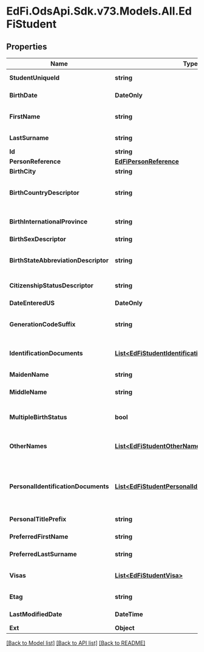 # EdFi.OdsApi.Sdk.v73.Models.All.EdFiStudent

## Properties

Name | Type | Description | Notes
------------ | ------------- | ------------- | -------------
**StudentUniqueId** | **string** | A unique alphanumeric code assigned to a student. | 
**BirthDate** | **DateOnly** | The month, day, and year on which an individual was born. | 
**FirstName** | **string** | A name given to an individual at birth, baptism, or during another naming ceremony, or through legal change. | 
**LastSurname** | **string** | The name borne in common by members of a family. | 
**Id** | **string** |  | [optional] 
**PersonReference** | [**EdFiPersonReference**](EdFiPersonReference.md) |  | [optional] 
**BirthCity** | **string** | The city the student was born in. | [optional] 
**BirthCountryDescriptor** | **string** | The country in which an individual is born. It is strongly recommended that entries use only ISO 3166 2-letter country codes. | [optional] 
**BirthInternationalProvince** | **string** | For students born outside of the U.S., the Province or jurisdiction in which an individual is born. | [optional] 
**BirthSexDescriptor** | **string** | A person&#39;s sex at birth. | [optional] 
**BirthStateAbbreviationDescriptor** | **string** | The abbreviation for the name of the state (within the United States) or extra-state jurisdiction in which an individual was born. | [optional] 
**CitizenshipStatusDescriptor** | **string** | An indicator of whether or not the person is a U.S. citizen. | [optional] 
**DateEnteredUS** | **DateOnly** | For students born outside of the U.S., the date the student entered the U.S. | [optional] 
**GenerationCodeSuffix** | **string** | An appendage, if any, used to denote an individual&#39;s generation in his family (e.g., Jr., Sr., III). | [optional] 
**IdentificationDocuments** | [**List&lt;EdFiStudentIdentificationDocument&gt;**](EdFiStudentIdentificationDocument.md) | An unordered collection of studentIdentificationDocuments. Describe the documentation of citizenship. | [optional] 
**MaidenName** | **string** | The individual&#39;s maiden name. | [optional] 
**MiddleName** | **string** | A secondary name given to an individual at birth, baptism, or during another naming ceremony. | [optional] 
**MultipleBirthStatus** | **bool** | Indicator of whether the student was born with other siblings (i.e., twins, triplets, etc.) | [optional] 
**OtherNames** | [**List&lt;EdFiStudentOtherName&gt;**](EdFiStudentOtherName.md) | An unordered collection of studentOtherNames. Other names (e.g., alias, nickname, previous legal name) associated with a person. | [optional] 
**PersonalIdentificationDocuments** | [**List&lt;EdFiStudentPersonalIdentificationDocument&gt;**](EdFiStudentPersonalIdentificationDocument.md) | An unordered collection of studentPersonalIdentificationDocuments. The documents presented as evident to verify one&#39;s personal identity; for example: drivers license, passport, birth certificate, etc. | [optional] 
**PersonalTitlePrefix** | **string** | A prefix used to denote the title, degree, position, or seniority of the individual. | [optional] 
**PreferredFirstName** | **string** | The first name the individual prefers, if different from their legal first name | [optional] 
**PreferredLastSurname** | **string** | The last name the individual prefers, if different from their legal last name | [optional] 
**Visas** | [**List&lt;EdFiStudentVisa&gt;**](EdFiStudentVisa.md) | An unordered collection of studentVisas. An indicator of a non-US citizen&#39;s Visa type. | [optional] 
**Etag** | **string** | A unique system-generated value that identifies the version of the resource. | [optional] 
**LastModifiedDate** | **DateTime** | The date and time the resource was last modified. | [optional] 
**Ext** | **Object** | Extensions to the Student entity. | [optional] 

[[Back to Model list]](../../README.md#documentation-for-models) [[Back to API list]](../../README.md#documentation-for-api-endpoints) [[Back to README]](../../README.md)

